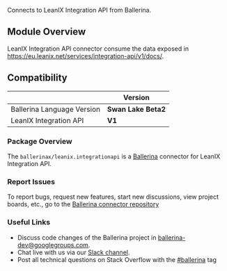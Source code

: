 Connects to LeanIX Integration API from Ballerina.

## Module Overview

LeanIX Integration API connector consume the data exposed in https://eu.leanix.net/services/integration-api/v1/docs/.

## Compatibility
|                               | Version               |
|-------------------------------|-----------------------|
| Ballerina Language Version    | **Swan Lake Beta2**   |
| LeanIX Integration API        | **V1**                |

### Package Overview
The `ballerinax/leanix.integrationapi` is a [Ballerina](https://ballerina.io/) connector for LeanIX Integration API.
### Report Issues
To report bugs, request new features, start new discussions, view project boards, etc., go to the [Ballerina connector repository](link)
### Useful Links
- Discuss code changes of the Ballerina project in [ballerina-dev@googlegroups.com](mailto:ballerina-dev@googlegroups.com).
- Chat live with us via our [Slack channel](https://ballerina.io/community/slack/).
- Post all technical questions on Stack Overflow with the [#ballerina](https://stackoverflow.com/questions/tagged/ballerina) tag